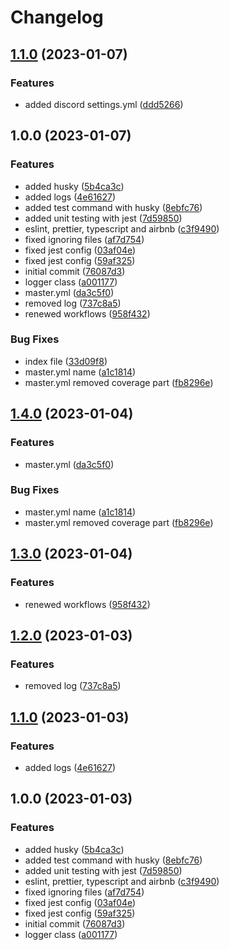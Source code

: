 # Changelog

## [1.1.0](https://github.com/dworac/node-typescript-template/compare/v1.0.0...v1.1.0) (2023-01-07)


### Features

* added discord settings.yml ([ddd5266](https://github.com/dworac/node-typescript-template/commit/ddd5266cec371833797230f2c468fe032bd252b1))

## 1.0.0 (2023-01-07)


### Features

* added husky ([5b4ca3c](https://github.com/dworac/node-typescript-template/commit/5b4ca3c71947c3839665d001bb1c99f314c7bfa9))
* added logs ([4e61627](https://github.com/dworac/node-typescript-template/commit/4e61627b6187579e12623d00b2cf4f9ac6ea1119))
* added test command with husky ([8ebfc76](https://github.com/dworac/node-typescript-template/commit/8ebfc766efb092c050827e5016886b257b143a76))
* added unit testing with jest ([7d59850](https://github.com/dworac/node-typescript-template/commit/7d59850e94651868de3cb9b56ea59b204b21faf2))
* eslint, prettier, typescript and airbnb ([c3f9490](https://github.com/dworac/node-typescript-template/commit/c3f9490b5624995d73b174bf817ea11524b2b566))
* fixed ignoring files ([af7d754](https://github.com/dworac/node-typescript-template/commit/af7d754997f8305a460e8e67a11b27f2bd408bf7))
* fixed jest config ([03af04e](https://github.com/dworac/node-typescript-template/commit/03af04ef7669fdc5944007479bec4b958b8f92fb))
* fixed jest config ([59af325](https://github.com/dworac/node-typescript-template/commit/59af3251a23827e84e8edbf3974b00f0f32501eb))
* initial commit ([76087d3](https://github.com/dworac/node-typescript-template/commit/76087d34ce139846aa4c2d8b19b1f53552081cb0))
* logger class ([a001177](https://github.com/dworac/node-typescript-template/commit/a001177d2c92dc747142cb77d6930bbfc75337fe))
* master.yml ([da3c5f0](https://github.com/dworac/node-typescript-template/commit/da3c5f09e2df4a62352e1a5e8d2c628290651a59))
* removed log ([737c8a5](https://github.com/dworac/node-typescript-template/commit/737c8a5c91b24fbbbaa2c0af1ed9e57f4d957049))
* renewed workflows ([958f432](https://github.com/dworac/node-typescript-template/commit/958f432746c85fd3016c25456876dc6e8f358323))


### Bug Fixes

* index file ([33d09f8](https://github.com/dworac/node-typescript-template/commit/33d09f801fd354c48317591f6b49976aba167cc0))
* master.yml name ([a1c1814](https://github.com/dworac/node-typescript-template/commit/a1c1814a0c6ad559731b03fde8b4d451d77fd9de))
* master.yml removed coverage part ([fb8296e](https://github.com/dworac/node-typescript-template/commit/fb8296e60208cb010ae0af3c679ecbf565a797c1))

## [1.4.0](https://github.com/dworac/typescript-template/compare/v1.3.0...v1.4.0) (2023-01-04)


### Features

* master.yml ([da3c5f0](https://github.com/dworac/typescript-template/commit/da3c5f09e2df4a62352e1a5e8d2c628290651a59))


### Bug Fixes

* master.yml name ([a1c1814](https://github.com/dworac/typescript-template/commit/a1c1814a0c6ad559731b03fde8b4d451d77fd9de))
* master.yml removed coverage part ([fb8296e](https://github.com/dworac/typescript-template/commit/fb8296e60208cb010ae0af3c679ecbf565a797c1))

## [1.3.0](https://github.com/dworac/typescript-template/compare/v1.2.0...v1.3.0) (2023-01-04)


### Features

* renewed workflows ([958f432](https://github.com/dworac/typescript-template/commit/958f432746c85fd3016c25456876dc6e8f358323))

## [1.2.0](https://github.com/dworac/typescript-template/compare/v1.1.0...v1.2.0) (2023-01-03)


### Features

* removed log ([737c8a5](https://github.com/dworac/typescript-template/commit/737c8a5c91b24fbbbaa2c0af1ed9e57f4d957049))

## [1.1.0](https://github.com/dworac/typescript-template/compare/v1.0.0...v1.1.0) (2023-01-03)


### Features

* added logs ([4e61627](https://github.com/dworac/typescript-template/commit/4e61627b6187579e12623d00b2cf4f9ac6ea1119))

## 1.0.0 (2023-01-03)


### Features

* added husky ([5b4ca3c](https://github.com/dworac/typescript-template/commit/5b4ca3c71947c3839665d001bb1c99f314c7bfa9))
* added test command with husky ([8ebfc76](https://github.com/dworac/typescript-template/commit/8ebfc766efb092c050827e5016886b257b143a76))
* added unit testing with jest ([7d59850](https://github.com/dworac/typescript-template/commit/7d59850e94651868de3cb9b56ea59b204b21faf2))
* eslint, prettier, typescript and airbnb ([c3f9490](https://github.com/dworac/typescript-template/commit/c3f9490b5624995d73b174bf817ea11524b2b566))
* fixed ignoring files ([af7d754](https://github.com/dworac/typescript-template/commit/af7d754997f8305a460e8e67a11b27f2bd408bf7))
* fixed jest config ([03af04e](https://github.com/dworac/typescript-template/commit/03af04ef7669fdc5944007479bec4b958b8f92fb))
* fixed jest config ([59af325](https://github.com/dworac/typescript-template/commit/59af3251a23827e84e8edbf3974b00f0f32501eb))
* initial commit ([76087d3](https://github.com/dworac/typescript-template/commit/76087d34ce139846aa4c2d8b19b1f53552081cb0))
* logger class ([a001177](https://github.com/dworac/typescript-template/commit/a001177d2c92dc747142cb77d6930bbfc75337fe))
